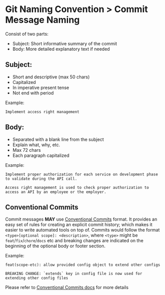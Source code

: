 # Git Naming Convention > Commit Message Naming

Consist of two parts:
- Subject: Short informative summary of the commit
- Body: More detailed explanatory text if needed

## Subject:
- Short and descriptive (max 50 chars)
- Capitalized
- In imperative present tense
- Not end with period

Example:
```
Implement access right management
```

## Body:
- Separated with a blank line from the subject
- Explain what, why, etc.
- Max 72 chars
- Each paragraph capitalized

Example:
```
Implement proper authorization for each service on development phase to validate during the API call.

Access right management is used to check proper authorization to access an API by an employee or the employer.
```

## Conventional Commits

Commit messages **MAY** use [Conventional Commits](https://www.conventionalcommits.org/en/) format. It provides an easy set of rules for creating an explicit commit history; which makes it easier to write automated tools on top of. Commits would follow the format `<type>[optional scope]: <description>`, where `<type>` might be `feat`/`fix`/`chore`/`docs` etc and breaking changes are indicated on the beginning of the optional body or footer section. 

Example:
```
feat(scope-etc): allow provided config object to extend other configs

BREAKING CHANGE: `extends` key in config file is now used for extending other config files
```

Please refer to [Conventional Commits docs](https://www.conventionalcommits.org/en/) for more details
